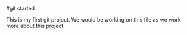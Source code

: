 #git started

This is my first git project. We would be working on this file as we work more about this project.